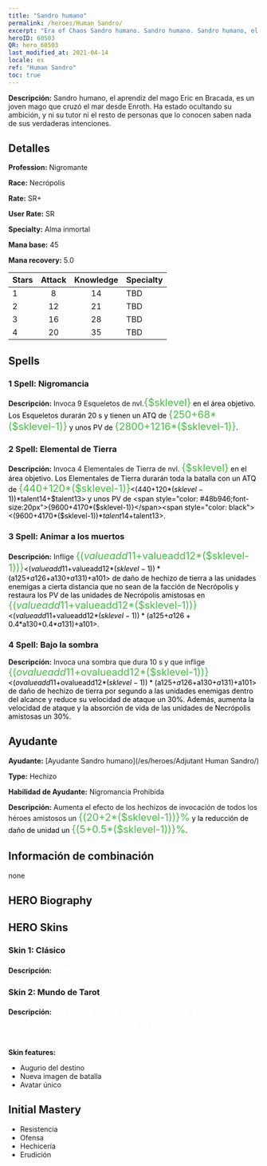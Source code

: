 ```yaml
---
title: "Sandro humano"
permalink: /heroes/Human Sandro/
excerpt: "Era of Chaos Sandro humano. Sandro humano. Sandro humano, el aprendiz del mago Eric en Bracada, es un joven mago que cruzó el mar desde Enroth. Ha estado ocultando su ambición, y ni su tutor ni el resto de personas que lo conocen saben nada de sus verdaderas intenciones."
heroID: 60503
QR: hero_60503
last_modified_at: 2021-04-14
locale: es
ref: "Human Sandro"
toc: true
---
```

 **Descripción:** Sandro humano, el aprendiz del mago Eric en Bracada, es un joven mago que cruzó el mar desde Enroth. Ha estado ocultando su ambición, y ni su tutor ni el resto de personas que lo conocen saben nada de sus verdaderas intenciones.
## Detalles
 **Profession:** Nigromante

 **Race:** Necrópolis

 **Rate:** SR+

 **User Rate:** SR

 **Specialty:** Alma inmortal

 **Mana base:** 45

 **Mana recovery:** 5.0


  | Stars   |     Attack     |    Knowledge   |      Specialty     |
  |---------|:---------------:|:---------------:|--------------------|
  |    1    | 8 | 14 | TBD |
  |    2    | 12 | 21 | TBD |
  |    3    | 16 | 28 | TBD |
  |    4    | 20 | 35 | TBD |

## Spells
### 1 Spell: Nigromancia
 **Descripción:** Invoca 9 Esqueletos de nvl.<span style="color: #48b946;font-size:20px">{$sklevel}</span><span style="color: black"> en el área objetivo. Los Esqueletos durarán 20 s y tienen un ATQ de <span style="color: #48b946;font-size:20px">{250+68*($sklevel-1)}</span><span style="color: black"> y unos PV de <span style="color: #48b946;font-size:20px">{2800+1216*($sklevel-1)}</span><span style="color: black">.

### 2 Spell: Elemental de Tierra
 **Descripción:** Invoca 4 Elementales de Tierra de nvl. <span style="color: #48b946;font-size:20px">{$sklevel}</span><span style="color: black"> en el área objetivo. Los Elementales de Tierra durarán toda la batalla con un ATQ de <span style="color: #48b946;font-size:20px">{440+120*($sklevel-1)}</span><span style="color: black"><(440+120*($sklevel-1))*$talent14+$talent13> y unos PV de <span style="color: #48b946;font-size:20px">{9600+4170*($sklevel-1)}</span><span style="color: black"><(9600+4170*($sklevel-1))*$talent14+$talent13>.

### 3 Spell: Animar a los muertos
 **Descripción:** Inflige <span style="color: #48b946;font-size:20px">{($valueadd11+$valueadd12*($sklevel-1))}</span><span style="color: black"><($valueadd11+$valueadd12*($sklevel-1))*($a125+$a126+$a130+$a131)+$a101> de daño de hechizo de tierra a las unidades enemigas a cierta distancia que no sean de la facción de Necrópolis y restaura los PV de las unidades de Necrópolis amistosas en <span style="color: #48b946;font-size:20px">{($valueadd11+$valueadd12*($sklevel-1))}</span><span style="color: black"><($valueadd11+$valueadd12*($sklevel-1))*($a125+$a126+0.4*$a130+0.4*$a131)+$a101>.

### 4 Spell: Bajo la sombra
 **Descripción:** Invoca una sombra que dura 10 s y que inflige <span style="color: #48b946;font-size:20px">{($ovalueadd11+$ovalueadd12*($sklevel-1))}</span><span style="color: black"><($ovalueadd11+$ovalueadd12*($sklevel-1))*($a125+$a126+$a130+$a131)+$a101> de daño de hechizo de tierra por segundo a las unidades enemigas dentro del alcance y reduce su velocidad de ataque un 30%. Además, aumenta la velocidad de ataque y la absorción de vida de las unidades de Necrópolis amistosas un 30%.


## Ayudante

 **Ayudante:**  [Ayudante Sandro humano](/es/heroes/Adjutant Human Sandro/) 

 **Type:**  Hechizo 

 **Habilidad de Ayudante:**  Nigromancia Prohibida 

 **Descripción:** Aumenta el efecto de los hechizos de invocación de todos los héroes amistosos un <span style="color: #48b946;font-size:20px">{(20+2*($sklevel-1))}%</span><span style="color: black"> y la reducción de daño de unidad un <span style="color: #48b946;font-size:20px">{(5+0.5*($sklevel-1))}%</span><span style="color: black">.

## Información de combinación

  none
## HERO Biography

## HERO Skins
### Skin 1: **Clásico**

 **Descripción:** <span style="color: #ffffff;font-size:20px">¿Destino? Mi vida no la decidirá el destino.</span>


### Skin 2: **Mundo de Tarot**

 **Descripción:** <span style="color: #ffffff;font-size:20px">Ya estás en la «Puerta de los sueños», pero debes ser paciente. Espera tu oportunidad, un momento especial. Encontrarás tu sueño.</span>

 **Skin features:** 

   - Augurio del destino
   - Nueva imagen de batalla
   - Avatar único


## Initial Mastery
   - Resistencia
   - Ofensa
   - Hechicería
   - Erudición
